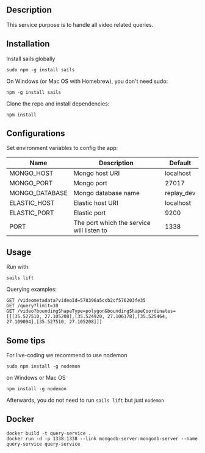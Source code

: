 ## Description
This service purpose is to handle all video related queries.

## Installation
Install sails globally
```
sudo npm -g install sails
```
On Windows (or Mac OS with Homebrew), you don't need sudo:
```
npm -g install sails
```

Clone the repo and install dependencies:
```
npm install
```

## Configurations
Set environment variables to config the app:

| Name                          | Description                                  | Default        |
|-------------------------------|----------------------------------------------|----------------|
| MONGO_HOST                    | Mongo host URI                               | localhost      |
| MONGO_PORT                    | Mongo port                                   | 27017          |
| MONGO_DATABASE                | Mongo database name                          | replay_dev     |
| ELASTIC_HOST                  | Elastic host URI                             | localhost      |
| ELASTIC_PORT                  | Elastic port                                 | 9200           |
| PORT                          | The port which the service will listen to    | 1338           |

## Usage
Run with:
```
sails lift
```

Querying examples:
```
GET /videometadata?videoId=578396a5ccb2cf576203fe35
GET /query?limit=10
GET /video?boundingShapeType=polygon&boundingShapeCoordinates=[[[35.527510, 27.105208],[35.524920, 27.106178],[35.525464, 27.109094],[35.527510, 27.105208]]]
```

## Some tips
For live-coding we recommend to use nodemon
```
sudo npm install -g nodemon
```
on Windows or Mac OS
```
npm install -g nodemon
```
Afterwards, you do not need to run `sails lift` but just `nodemon`

## Docker
```
docker build -t query-service .
docker run -d -p 1338:1338 --link mongodb-server:mongodb-server --name query-service query-service
```